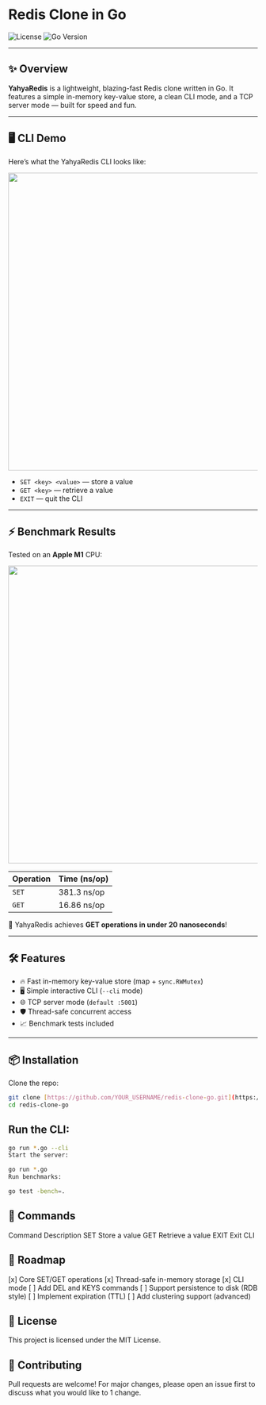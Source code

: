 # Redis Clone in Go

![License](https://img.shields.io/badge/license-MIT-blue.svg)
![Go Version](https://img.shields.io/badge/go-1.21+-brightgreen)

---

## ✨ Overview

**YahyaRedis** is a lightweight, blazing-fast Redis clone written in Go.
It features a simple in-memory key-value store, a clean CLI mode, and a TCP server mode — built for speed and fun.

---

## 🖥️ CLI Demo

Here’s what the YahyaRedis CLI looks like:

<img src="https://github.com/YOUR_USERNAME/redis-clone-go/blob/main/assets/cli-demo.png" width="600"/>

- `SET <key> <value>` — store a value
- `GET <key>` — retrieve a value
- `EXIT` — quit the CLI

---

## ⚡ Benchmark Results

Tested on an **Apple M1** CPU:  

<img src="https://github.com/yussypu/redis-clone-go/benchmark-go.png" width="600"/>

| Operation | Time (ns/op)  |
|:----------|:------------|
| `SET`     | 381.3 ns/op   |
| `GET`     | 16.86 ns/op   |

🚀 YahyaRedis achieves **GET operations in under 20 nanoseconds**!

---

## 🛠 Features

- 🔥 Fast in-memory key-value store (map + `sync.RWMutex`)
- 🖥️ Simple interactive CLI (`--cli` mode)
- 🌐 TCP server mode (`default :5001`)
- 🛡️ Thread-safe concurrent access
- 📈 Benchmark tests included

---

## 📦 Installation

Clone the repo:

```bash
git clone [https://github.com/YOUR_USERNAME/redis-clone-go.git](https://github.com/YOUR_USERNAME/redis-clone-go.git)
cd redis-clone-go
```

## Run the CLI:


```bash
go run *.go --cli
Start the server:
```

```bash
go run *.go
Run benchmarks:
```
```bash
go test -bench=.
```

## 🎯 Commands

Command	Description
SET <key> <value>	Store a value
GET <key>	Retrieve a value
EXIT	Exit CLI

## 🚀 Roadmap
[x] Core SET/GET operations
[x] Thread-safe in-memory storage
[x] CLI mode
[ ] Add DEL and KEYS commands
[ ] Support persistence to disk (RDB style)
[ ] Implement expiration (TTL)
[ ] Add clustering support (advanced)


## 📝 License
This project is licensed under the MIT License.

## 🤝 Contributing
Pull requests are welcome! For major changes, please open an issue first to discuss what you would like to 1  change.
